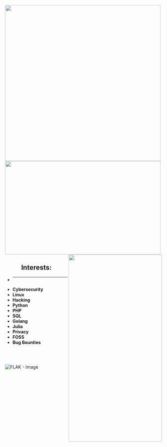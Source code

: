 <img align="center" src="https://i.pinimg.com/736x/10/a3/bb/10a3bb8c674a3e3d4a6437805db72b25.jpg" width="500" />
<br/>
    <img align="center" src="https://github-readme-stats.vercel.app/api/top-langs/?username=derealizations&layout=donut" width="500" height="300" />
    <img align="right" src="https://github-readme-stats.vercel.app/api?username=derealizations&show_icons=true&theme=dracula" width="300" height="600" />
<br/>
<h2 align="center">
    Interests:
</h2>

- ****
- **Cybersecurity**
- **Linux**
- **Hacking**
- **Python**
- **PHP**
- **SQL**
- **Golang**
- **Julia**
- **Privacy**
- **FOSS**
- **Bug Bounties**
<br/>
<br/>

![FLAK - Image](https://source.unsplash.com/random/800x400?sweden)
